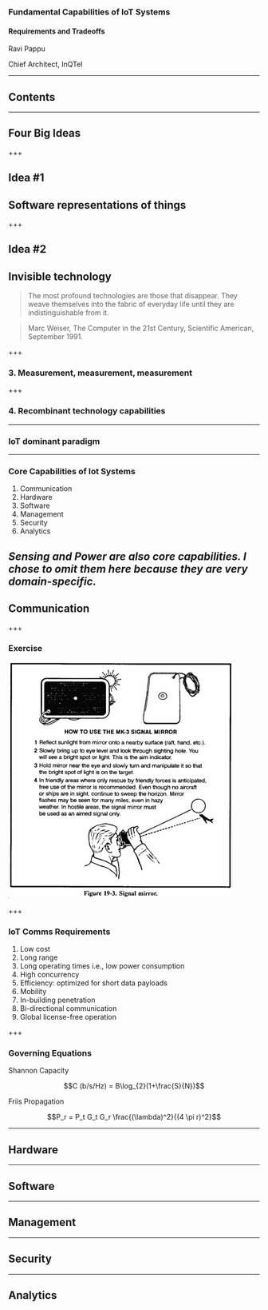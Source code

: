 ### Fundamental Capabilities of IoT Systems
#### Requirements and Tradeoffs

Ravi Pappu

Chief Architect, InQTel


---
## Contents



---
## Four Big Ideas

+++
## Idea #1

## Software representations of things


+++
## Idea #2

## Invisible technology

> The most profound technologies are those that disappear. They weave themselves into the fabric of everyday life until they are indistinguishable from it.

> Marc Weiser, The Computer in the 21st Century, Scientific American, September 1991.



+++
### 3. Measurement, measurement, measurement



+++
### 4. Recombinant technology capabilities



---
### IoT dominant paradigm




---
### Core Capabilities of Iot Systems

1. Communication
2. Hardware
3. Software
5. Management
6. Security
6. Analytics

_Sensing and Power are also core capabilities. I chose to omit them here because they are very domain-specific._
--- 
## Communication

+++
### Exercise

![signaling-mirror](assets/signalling-mirror.jpg)

+++ 
### IoT Comms Requirements
1. Low cost
2. Long range 
3. Long operating times i.e., low power consumption
4. High concurrency
5. Efficiency: optimized for short data payloads
6. Mobility
7. In-building penetration
8. Bi-directional communication
9. Global license-free operation

+++
### Governing Equations
Shannon Capacity 

$$C (b/s/Hz) = B\log_{2}(1+\frac{S}{N})$$

Friis Propagation 

$$P_r = P_t G_t G_r \frac{(\lambda)^2}{(4 \pi r)^2}$$ 


---
## Hardware




---
## Software



---
## Management



---
## Security





---
## Analytics







